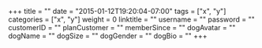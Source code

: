 +++
title = ""
date = "2015-01-12T19:20:04-07:00"
tags = ["x", "y"]
categories = ["x", "y"]
weight = 0
linktitle = ""
username = ""
password = ""
customerID = ""
planCustomer = ""
memberSince = ""
dogAvatar = ""
dogName = ""
dogSize = ""
dogGender = ""
dogBio = ""
+++

